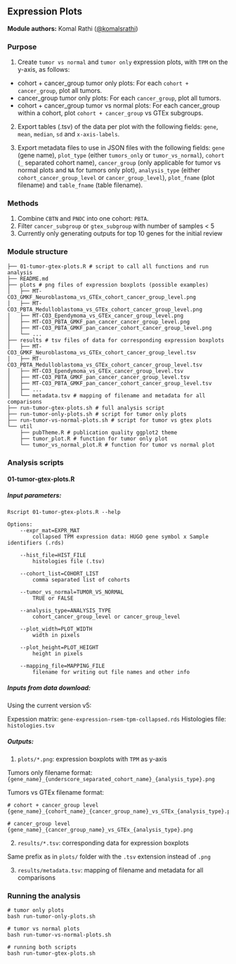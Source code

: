## Expression Plots

**Module authors:** Komal Rathi ([@komalsrathi](https://github.com/komalsrathi))

### Purpose

1. Create `tumor vs normal` and `tumor only` expression plots, with `TPM` on the y-axis, as follows:

* cohort + cancer_group tumor only plots: For each `cohort + cancer_group`, plot all tumors.
* cancer_group tumor only plots: For each `cancer_group`, plot all tumors.
* cohort + cancer_group tumor vs normal plots: For each cancer_group within a cohort, plot `cohort + cancer_group` vs GTEx subgroups.

2. Export tables (.tsv) of the data per plot with the following fields: `gene`, `mean`, `median`, `sd` and `x-axis-labels`.

3. Export metadata files to use in JSON files with the following fields: `gene` (gene name), `plot_type` (either `tumors_only` or `tumor_vs_normal`), `cohort` (`_` separated cohort name), `cancer_group` (only applicable for tumor vs normal plots and `NA` for tumors only plot), `analysis_type` (either `cohort_cancer_group_level` or `cancer_group_level`), `plot_fname` (plot filename) and `table_fname` (table filename).

### Methods 

1. Combine `CBTN` and `PNOC` into one cohort: `PBTA`.
2. Filter `cancer_subgroup` or `gtex_subgroup` with number of samples < 5 
3. Currently only generating outputs for top 10 genes for the initial review

### Module structure

```
├── 01-tumor-gtex-plots.R # script to call all functions and run analysis
├── README.md 
├── plots # png files of expression boxplots (possible examples)
│   ├── MT-CO3_GMKF_Neuroblastoma_vs_GTEx_cohort_cancer_group_level.png
│   ├── MT-CO3_PBTA_Medulloblastoma_vs_GTEx_cohort_cancer_group_level.png
│   ├── MT-CO3_Ependymoma_vs_GTEx_cancer_group_level.png
│   ├── MT-CO3_PBTA_GMKF_pan_cancer_cancer_group_level.png
│   ├── MT-CO3_PBTA_GMKF_pan_cancer_cohort_cancer_group_level.png
│   └── ...
├── results # tsv files of data for corresponding expression boxplots
│   ├── MT-CO3_GMKF_Neuroblastoma_vs_GTEx_cohort_cancer_group_level.tsv
│   ├── MT-CO3_PBTA_Medulloblastoma_vs_GTEx_cohort_cancer_group_level.tsv
│   ├── MT-CO3_Ependymoma_vs_GTEx_cancer_group_level.tsv
│   ├── MT-CO3_PBTA_GMKF_pan_cancer_cancer_group_level.tsv
│   ├── MT-CO3_PBTA_GMKF_pan_cancer_cohort_cancer_group_level.tsv
│   ├── ...
│   └── metadata.tsv # mapping of filename and metadata for all comparisons 
├── run-tumor-gtex-plots.sh # full analysis script
├── run-tumor-only-plots.sh # script for tumor only plots
├── run-tumor-vs-normal-plots.sh # script for tumor vs gtex plots
└── util
    ├── pubTheme.R # publication quality ggplot2 theme
    ├── tumor_plot.R # function for tumor only plot
    └── tumor_vs_normal_plot.R # function for tumor vs normal plot
```

### Analysis scripts

#### 01-tumor-gtex-plots.R

##### Input parameters:

```
Rscript 01-tumor-gtex-plots.R --help

Options:
	--expr_mat=EXPR_MAT
		collapsed TPM expression data: HUGO gene symbol x Sample identifiers (.rds)

	--hist_file=HIST_FILE
		histologies file (.tsv)

	--cohort_list=COHORT_LIST
		comma separated list of cohorts

	--tumor_vs_normal=TUMOR_VS_NORMAL
		TRUE or FALSE

	--analysis_type=ANALYSIS_TYPE
		cohort_cancer_group_level or cancer_group_level

	--plot_width=PLOT_WIDTH
		width in pixels

	--plot_height=PLOT_HEIGHT
		height in pixels

	--mapping_file=MAPPING_FILE
		filename for writing out file names and other info
```

##### Inputs from data download:

Using the current version v5:

Expession matrix: `gene-expression-rsem-tpm-collapsed.rds` 
Histologies file: `histologies.tsv`

##### Outputs: 

1. `plots/*.png`: expression boxplots with `TPM` as y-axis

Tumors only filename format: 
`{gene_name}_{underscore_separated_cohort_name}_{analysis_type}.png` 

Tumors vs GTEx filename format: 
```
# cohort + cancer_group level
{gene_name}_{cohort_name}_{cancer_group_name}_vs_GTEx_{analysis_type}.png

# cancer_group level
{gene_name}_{cancer_group_name}_vs_GTEx_{analysis_type}.png
``` 

2. `results/*.tsv`: corresponding data for expression boxplots

Same prefix as in `plots/` folder with the `.tsv` extension instead of `.png`

3. `results/metadata.tsv`: mapping of filename and metadata for all comparisons 

### Running the analysis

```
# tumor only plots
bash run-tumor-only-plots.sh

# tumor vs normal plots
bash run-tumor-vs-normal-plots.sh

# running both scripts
bash run-tumor-gtex-plots.sh
```



